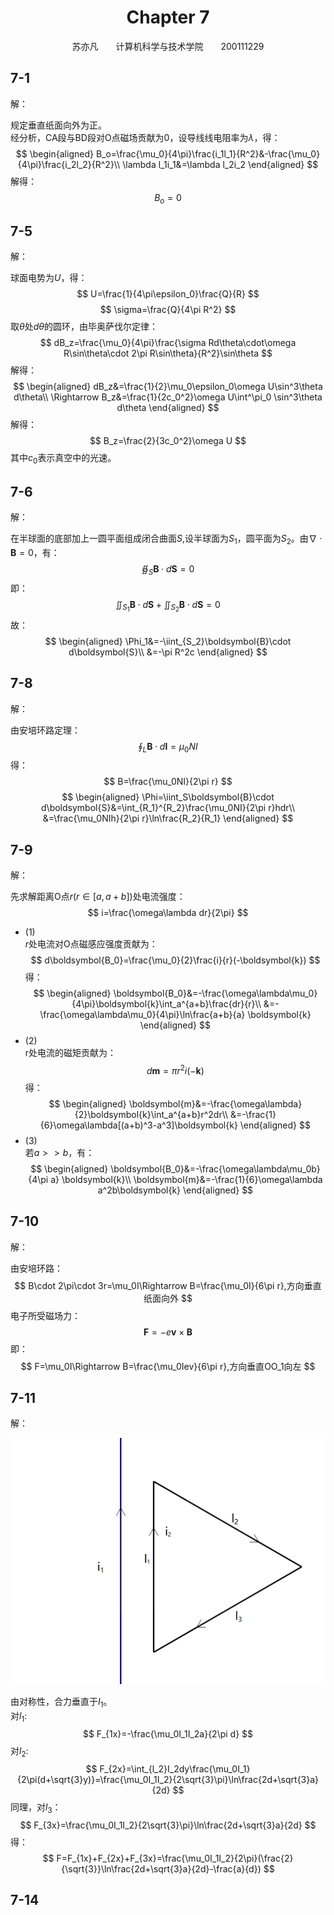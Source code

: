 # <center>Chapter 7</center>

<center>苏亦凡&emsp;&emsp;计算机科学与技术学院&emsp;&emsp;200111229</center>

## 7-1

解：

规定垂直纸面向外为正。  
经分析，CA段与BD段对O点磁场贡献为0，设导线线电阻率为$\lambda$，得：
$$
\begin{aligned}
    B_o=\frac{\mu_0}{4\pi}\frac{i_1l_1}{R^2}&-\frac{\mu_0}{4\pi}\frac{i_2l_2}{R^2}\\
    \lambda l_1i_1&=\lambda l_2i_2
\end{aligned}
$$
解得：
$$
B_o=0
$$

## 7-5

解：

球面电势为$U$，得：
$$
U=\frac{1}{4\pi\epsilon_0}\frac{Q}{R}
$$
$$
\sigma=\frac{Q}{4\pi R^2}
$$
取$\theta$处$d\theta$的圆环，由毕奥萨伐尔定律：
$$
dB_z=\frac{\mu_0}{4\pi}\frac{\sigma Rd\theta\cdot\omega R\sin\theta\cdot 2\pi R\sin\theta}{R^2}\sin\theta
$$
解得：
$$
\begin{aligned}
    dB_z&=\frac{1}{2}\mu_0\epsilon_0\omega U\sin^3\theta d\theta\\
    \Rightarrow B_z&=\frac{1}{2c_0^2}\omega U\int^\pi_0 \sin^3\theta d\theta
\end{aligned}
$$
解得：
$$
B_z=\frac{2}{3c_0^2}\omega U
$$
其中$c_0$表示真空中的光速。

## 7-6

解：

在半球面的底部加上一圆平面组成闭合曲面$S$,设半球面为$S_1$，圆平面为$S_2$。由$\nabla\cdot\boldsymbol{B}=0$，有：
$$
\oiint_S \boldsymbol{B}\cdot d\boldsymbol{S}=0
$$
即：
$$
\iint_{S_1}\boldsymbol{B}\cdot d\boldsymbol{S}+\iint_{S_2}\boldsymbol{B}\cdot d\boldsymbol{S}=0
$$
故：
$$
\begin{aligned}
    \Phi_1&=-\iint_{S_2}\boldsymbol{B}\cdot d\boldsymbol{S}\\
    &=-\pi R^2c
\end{aligned}
$$

## 7-8

解：

由安培环路定理：
$$
\oint_L\boldsymbol{B}\cdot d\boldsymbol{l}=\mu_0NI
$$
得：
$$
B=\frac{\mu_0NI}{2\pi r}
$$
$$
\begin{aligned}
    \Phi=\iint_S\boldsymbol{B}\cdot d\boldsymbol{S}&=\int_{R_1}^{R_2}\frac{\mu_0NI}{2\pi r}hdr\\
    &=\frac{\mu_0NIh}{2\pi r}\ln\frac{R_2}{R_1}
\end{aligned}
$$

## 7-9

解：
  
先求解距离O点$r(r\in[a,a+b])$处电流强度：
$$
i=\frac{\omega\lambda dr}{2\pi}
$$
- (1)  
$r$处电流对O点磁感应强度贡献为：
$$
d\boldsymbol{B_0}=\frac{\mu_0}{2}\frac{i}{r}(-\boldsymbol{k})
$$
得：
$$
\begin{aligned}
    \boldsymbol{B_0}&=-\frac{\omega\lambda\mu_0}{4\pi}\boldsymbol{k}\int_a^{a+b}\frac{dr}{r}\\
    &=-\frac{\omega\lambda\mu_0}{4\pi}\ln\frac{a+b}{a} \boldsymbol{k}
\end{aligned}
$$
- (2)  
r处电流的磁矩贡献为：
$$
d\boldsymbol{m}=\pi r^2i(-\boldsymbol{k})
$$
得：
$$
\begin{aligned}
    \boldsymbol{m}&=-\frac{\omega\lambda}{2}\boldsymbol{k}\int_a^{a+b}r^2dr\\
    &=-\frac{1}{6}\omega\lambda[(a+b)^3-a^3]\boldsymbol{k}
\end{aligned}
$$
- (3)  
若$a>>b$，有：
$$
\begin{aligned}
    \boldsymbol{B_0}&=-\frac{\omega\lambda\mu_0b}{4\pi a} \boldsymbol{k}\\
    \boldsymbol{m}&=-\frac{1}{6}\omega\lambda a^2b\boldsymbol{k}
\end{aligned}
$$

## 7-10

解：

由安培环路：
$$
B\cdot 2\pi\cdot 3r=\mu_0I\Rightarrow B=\frac{\mu_0I}{6\pi r},方向垂直纸面向外
$$
电子所受磁场力：
$$
\boldsymbol{F}=-e\boldsymbol{v}\times\boldsymbol{B}
$$
即：
$$
F=\mu_0I\Rightarrow B=\frac{\mu_0Iev}{6\pi r},方向垂直OO_1向左
$$

## 7-11

解：

<img src=7-11.png>

由对称性，合力垂直于$I_1$。  
对$l_1$:
$$
F_{1x}=-\frac{\mu_0I_1I_2a}{2\pi d}
$$
对$l_2$:
$$
F_{2x}=\int_{l_2}I_2dy\frac{\mu_0I_1}{2\pi(d+\sqrt{3}y)}=\frac{\mu_0I_1I_2}{2\sqrt{3}\pi}\ln\frac{2d+\sqrt{3}a}{2d}
$$
同理，对$l_3$：
$$
F_{3x}=\frac{\mu_0I_1I_2}{2\sqrt{3}\pi}\ln\frac{2d+\sqrt{3}a}{2d}
$$
得：
$$
F=F_{1x}+F_{2x}+F_{3x}=\frac{\mu_0I_1I_2}{2\pi}(\frac{2}{\sqrt{3}}\ln\frac{2d+\sqrt{3}a}{2d}-\frac{a}{d})
$$

## 7-14